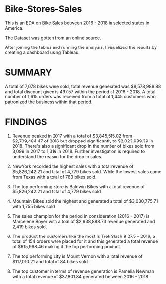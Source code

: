 # Bike-Stores-Sales

This is an EDA on Bike Sales between 2016 - 2018 in selected states in America.

The Dataset was gotten from an online source.

After joining the tables and running the analysis, I visualized the results by creating a dashboard using Tableau.

# SUMMARY

A total of 7,078 bikes were sold, total revenue generated was $8,578,988.88 and total discount given is 497.57 within the period of 2016 - 2018. 
A total number of 1,615 orders was received from a total of 1,445 customers who patronized the business within that period.

# FINDINGS

1) Revenue peaked in 2017 with a total of $3,845,515.02 from $2,709,484.47 of 2016 but dropped significantly to $2,023,989.39 in 2018. 
   There's also a significant drop in the number of bikes sold from 3,099 in 2017 to 1,316 in 2018. 
   Further investigation is required to understand the reason for the drop in sales.

2) NewYork recorded the highest sales with a total revenue of $5,826,242.21 and total of 4,779 bikes sold. While the lowest sales came from Texas with a total of 783      bikes sold.

3) The top performing store is Baldwin Bikes with a total revenue of $5,826,242.21 and total of 4,779 bikes sold

4) Mountain Bikes sold the highest and generated a total of $3,030,775.71 with 1,755 bikes sold

5) The sales champion for the period in consideration (2016 - 2017) is Marcelene Boyer with a toal of $2,938,888.73 revenue generated and 2,419 bikes sold.

6) The product the customers like the most is Trek Slash 8 27.5 - 2016, a total of 154 orders were placed for it and this generated a total revenue of $615,998.46        making it the top performing product.

7) The top performing city is Mount Vernon with a total revenue of $117,010.21 and total of 84 bikes sold

8) The top customer in terms of revenue generation is Pamelia Newman with a total revenue of $37,801.84 generated between 2016 - 2018



